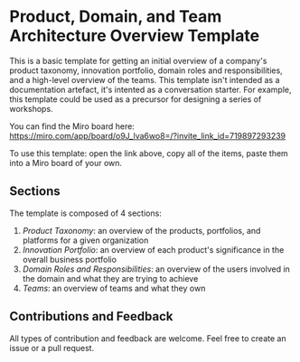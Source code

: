 # Product, Domain, and Team Architecture Overview Template

This is a basic template for getting an initial overview of a company's product taxonomy, innovation portfolio, domain roles and responsibilities, and a high-level overview of the teams. This template isn't intended as a documentation artefact, it's intented as a conversation starter. For example, this template could be used as a precursor for designing a series of workshops.

You can find the Miro board here: https://miro.com/app/board/o9J_lva6wo8=/?invite_link_id=719897293239

To use this template: open the link above, copy all of the items, paste them into a Miro board of your own.

## Sections

The template is composed of 4 sections:

1. *Product Taxonomy*: an overview of the products, portfolios, and platforms for a given organization
2. *Innovation Portfolio*: an overview of each product's significance in the overall business portfolio
3. *Domain Roles and Responsibilities*: an overview of the users involved in the domain and what they are trying to achieve
4. *Teams*: an overview of teams and what they own

## Contributions and Feedback

All types of contribution and feedback are welcome. Feel free to create an issue or a pull request.
